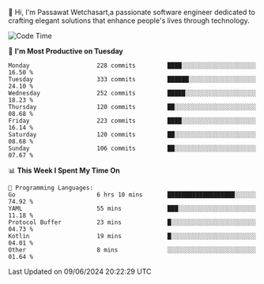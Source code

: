 
👋 Hi, I'm Passawat Wetchasart,a passionate software engineer dedicated to crafting elegant solutions that enhance people's lives through technology.


<!--START_SECTION:waka-->
![Code Time](http://img.shields.io/badge/Code%20Time-1%2C662%20hrs-blue)

📅 **I'm Most Productive on Tuesday** 

```text
Monday                   228 commits         ████░░░░░░░░░░░░░░░░░░░░░   16.50 % 
Tuesday                  333 commits         ██████░░░░░░░░░░░░░░░░░░░   24.10 % 
Wednesday                252 commits         █████░░░░░░░░░░░░░░░░░░░░   18.23 % 
Thursday                 120 commits         ██░░░░░░░░░░░░░░░░░░░░░░░   08.68 % 
Friday                   223 commits         ████░░░░░░░░░░░░░░░░░░░░░   16.14 % 
Saturday                 120 commits         ██░░░░░░░░░░░░░░░░░░░░░░░   08.68 % 
Sunday                   106 commits         ██░░░░░░░░░░░░░░░░░░░░░░░   07.67 % 
```


📊 **This Week I Spent My Time On** 

```text
💬 Programming Languages: 
Go                       6 hrs 10 mins       ███████████████████░░░░░░   74.92 % 
YAML                     55 mins             ███░░░░░░░░░░░░░░░░░░░░░░   11.18 % 
Protocol Buffer          23 mins             █░░░░░░░░░░░░░░░░░░░░░░░░   04.73 % 
Kotlin                   19 mins             █░░░░░░░░░░░░░░░░░░░░░░░░   04.01 % 
Other                    8 mins              ░░░░░░░░░░░░░░░░░░░░░░░░░   01.64 % 
```


 Last Updated on 09/06/2024 20:22:29 UTC
<!--END_SECTION:waka-->

<!--
**markpassawat/markpassawat** is a ✨ _special_ ✨ repository because its `README.md` (this file) appears on your GitHub profile.

Here are some ideas to get you started:

- 🔭 I’m currently working on ...
- 🌱 I’m currently learning ...
- 👯 I’m looking to collaborate on ...
- 🤔 I’m looking for help with ...
- 💬 Ask me about ...
- 📫 How to reach me: ...
- 😄 Pronouns: He/Him
- ⚡ Fun fact: ...
-->
